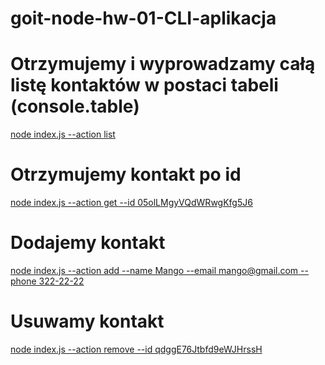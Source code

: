 # goit-node-hw-01-CLI-aplikacja

# Otrzymujemy i wyprowadzamy całą listę kontaktów w postaci tabeli (console.table)
[node index.js --action list](https://monosnap.com/file/L48Jhef6zdZ8kNAFERar0tVzdqpQ80)

# Otrzymujemy kontakt po id
[node index.js --action get --id 05olLMgyVQdWRwgKfg5J6](https://monosnap.com/file/pcu87vFOaDwWqV374RSmPMSwRQsIam)

# Dodajemy kontakt
[node index.js --action add --name Mango --email mango@gmail.com --phone 322-22-22](https://monosnap.com/file/y5GpgGiiWoX9jILpAUiVntrVbzgiPn)

# Usuwamy kontakt
[node index.js --action remove --id qdggE76Jtbfd9eWJHrssH](https://monosnap.com/file/TdGhGUXZJknb3jgi1UjS2ZjEyLWuSH)


